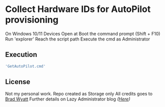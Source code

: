 # Collect Hardware IDs for AutoPilot provisioning
On Windows 10/11 Devices
Open at Boot the command prompt (Shift + F10)
Run 'explorer'
Reach the script path
Execute the cmd as Administrator

## Execution
```ruby
'GetAutoPilot.cmd'
```
## License
Not my personal work. Repo created as Storage only
All credits goes to [Brad Wyatt](https://github.com/bwya77/)
Further details on Lazy Administrator blog *(<a href="https://www.thelazyadministrator.com/2020/01/27/get-a-new-computers-auto-pilot-hash-without-going-through-the-out-of-box-experience-oobe/" target="_blank">Here</a>)*